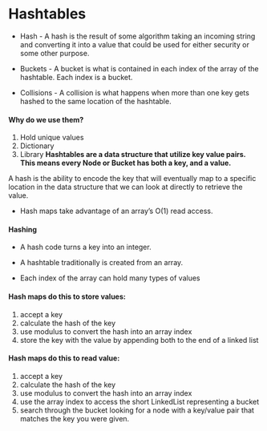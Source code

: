 # Hashtables
* Hash - A hash is the result of some algorithm taking an incoming string and converting it into a value that could be used for either security or some other purpose.

* Buckets - A bucket is what is contained in each index of the array of the hashtable. Each index is a bucket.

* Collisions - A collision is what happens when more than one key gets hashed to the same location of the hashtable.

#### Why do we use them?

1. Hold unique values
2. Dictionary
3. Library
**Hashtables are a data structure that utilize key value pairs. This means every Node or Bucket has both a key, and a value.**

A hash is the ability to encode the key that will eventually map to a specific location in the data structure that we can look at directly to retrieve the value.

* Hash maps take advantage of an array’s O(1) read access.

#### Hashing
* A hash code turns a key into an integer.

* A hashtable traditionally is created from an array.

* Each index of the array can hold many types of values

#### Hash maps do this to store values:

1. accept a key
2. calculate the hash of the key
3. use modulus to convert the hash into an array index
4. store the key with the value by appending both to the end of a linked list

#### Hash maps do this to read value:

1. accept a key
2. calculate the hash of the key
3. use modulus to convert the hash into an array index
4. use the array index to access the short LinkedList representing a bucket
5. search through the bucket looking for a node with a key/value pair that matches the key you were given.